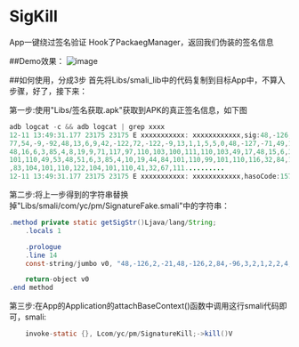 # SigKill
App一键绕过签名验证
Hook了PackaegManager，返回我们伪装的签名信息

##Demo效果：
![image](https://github.com/xxxyanchenxxx/SigKill/blob/master/Libs/1.png)



##如何使用，分成3步
首先将Libs/smali_lib中的代码复制到目标App中，不算入步骤，好了，接下来：

第一步:使用"Libs/签名获取.apk"获取到APK的真正签名信息，如下图
```java
adb logcat -c && adb logcat | grep xxxx
12-11 13:49:31.177 23175 23175 E xxxxxxxxxxx: xxxxxxxxxxxx,sig:48,-126,2,-21,48,-126,2,84,-96,3,2,1,2,2,4,
77,54,-9,-92,48,13,6,9,42,-122,72,-122,-9,13,1,1,5,5,0,48,-127,-71,49,11,48,9,6,3,85,4,6,19,2,56,54,49,18,
48,16,6,3,85,4,8,19,9,71,117,97,110,103,100,111,110,103,49,17,48,15,6,3,85,4,7,19,8,83,104,101,110,122,104,
101,110,49,53,48,51,6,3,85,4,10,19,44,84,101,110,99,101,110,116,32,84,101,99,104,110,111,108,111,103,121,40
,83,104,101,110,122,104,101,110,41,32,67,111..........
12-11 13:49:31.177 23175 23175 E xxxxxxxxxxx: xxxxxxxxxxxx,hasoCode:157480375
```


第二步:将上一步得到的字符串替换掉"Libs/smali/com/yc/pm/SignatureFake.smali"中的字符串：
```java
.method private static getSigStr()Ljava/lang/String;
    .locals 1

    .prologue
    .line 14
    const-string/jumbo v0, "48,-126,2,-21,48,-126,2,84,-96,3,2,1,2,2,4,77,54,-9,-92,48,13,.......

    return-object v0
.end method
```


第三步:在App的Application的attachBaseContext()函数中调用这行smali代码即可，smali:
```java
    invoke-static {}, Lcom/yc/pm/SignatureKill;->kill()V
```
